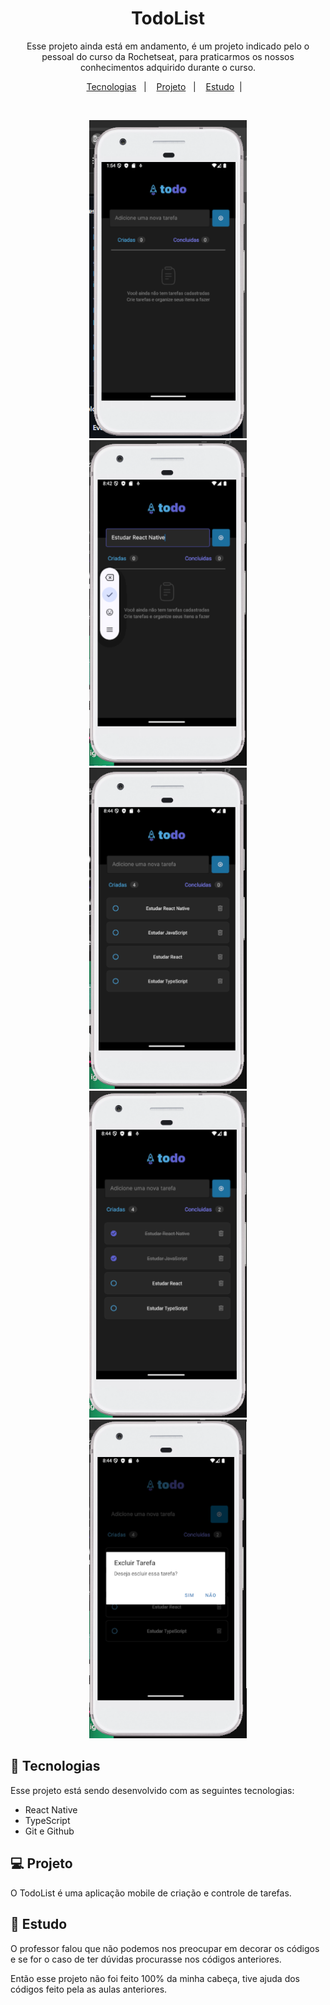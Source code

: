 <h1 align="center"> TodoList </h1>

<p align="center">
Esse projeto ainda está em andamento, é um projeto indicado pelo o pessoal do curso da Rochetseat, para praticarmos os nossos conhecimentos adquirido durante o curso. 
</p>

<p align="center">
  <a href="#-tecnologias">Tecnologias</a>&nbsp;&nbsp;&nbsp;|&nbsp;&nbsp;&nbsp;
  <a href="#-projeto">Projeto</a>&nbsp;&nbsp;&nbsp;|&nbsp;&nbsp;&nbsp;
  <a href="#-estudo">Estudo</a>&nbsp;&nbsp;|&nbsp;&nbsp;&nbsp;
</p>

<br>

<p align="center">
  <img alt="TodoList" src="./src/assets/todolist.png" width="50%">
  <img alt="TodoList" src="./src/assets/input.png" width="50%">
  <img alt="TodoList" src="./src/assets/task_created.png" width="50%">
  <img alt="TodoList" src="./src/assets/task_completed.png" width="50%">
  <img alt="TodoList" src="./src/assets/delete_task.png" width="50%">
</p>

## 🚀 Tecnologias

Esse projeto está sendo desenvolvido com as seguintes tecnologias:

- React Native
- TypeScript
- Git e Github

## 💻 Projeto

O TodoList é uma aplicação mobile de criação e controle de tarefas.

## 📓 Estudo

O professor falou que não podemos nos preocupar em decorar os códigos e se for o caso de ter dúvidas procurasse nos códigos anteriores.

Então esse projeto não foi feito 100% da minha cabeça, tive ajuda dos códigos feito pela as aulas anteriores.
